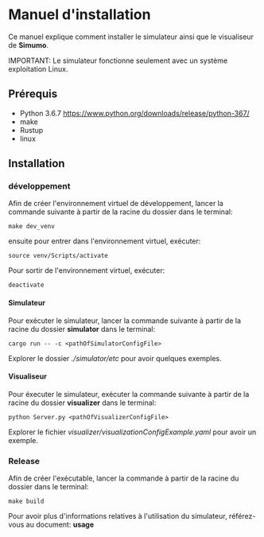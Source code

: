 # Manuel d'installation #
Ce manuel explique comment installer le simulateur ainsi que le visualiseur de **Simumo**.

IMPORTANT: Le simulateur fonctionne seulement avec un système exploitation Linux.

## Prérequis ##
* Python 3.6.7 https://www.python.org/downloads/release/python-367/
* make
* Rustup
* linux

## Installation ##

### développement ##
Afin de créer l'environnement virtuel de développement, lancer la commande suivante à partir de la racine du dossier dans le terminal:
```
make dev_venv
```
ensuite pour entrer dans l'environnement virtuel, exécuter:
```
source venv/Scripts/activate
```

Pour sortir de l'environnement virtuel, exécuter:
```
deactivate
```
#### Simulateur ####
Pour exécuter le simulateur, lancer la commande suivante à partir de la racine du dossier **simulator** dans le terminal:
```
cargo run -- -c <pathOfSimulatorConfigFile>
```
Explorer le dossier *./simulator/etc* pour avoir quelques exemples.
#### Visualiseur ####
Pour éxecuter le simulateur,  exécuter la commande suivante à partir de la racine du dossier **visualizer** dans le terminal:
```
python Server.py <pathOfVisualizerConfigFile>
```
Explorer le fichier *visualizer/visualizationConfigExample.yaml* pour avoir un exemple.

### Release ###
Afin de créer l'exécutable, lancer la commande à partir de la racine du dossier dans le terminal:
```
make build
```

Pour avoir plus d'informations relatives à l'utilisation du simulateur, référez-vous au document: **usage**

